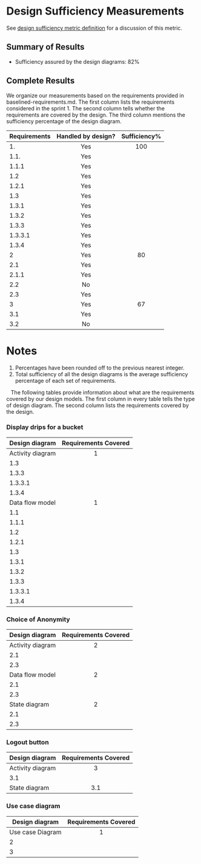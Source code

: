 # Design Sufficiency Measurements 

See [design sufficiency metric definition](../metric-definitions/design-sufficiency-metric.md) for a discussion of this metric.

## Summary of Results

* Sufficiency assured by the design diagrams: 82%

## Complete Results

We organize our measurements based on the requirements provided in baselined-requirements.md. The first column lists the requirements considered in the sprint 1. The second column tells whether the requirements are covered by the design. The third column mentions the sufficiency percentage of the design diagram.

Requirements | Handled by design? | Sufficiency%
--- | :---: | :---:
1. | Yes | 100
1.1. | Yes
1.1.1 | Yes
1.2 | Yes
1.2.1 | Yes
1.3 | Yes
1.3.1 | Yes 
1.3.2 | Yes 
1.3.3 | Yes 
1.3.3.1 | Yes 
1.3.4 | Yes 
2 | Yes | 80
2.1 | Yes 
2.1.1 | Yes 
2.2 | No
2.3 | Yes 
3 | Yes | 67
3.1 | Yes 
3.2 | No

# Notes
1.	Percentages have been rounded off to the previous nearest integer.
2.	Total sufficiency of all the design diagrams is the average sufficiency percentage of each set of requirements.

&nbsp;&nbsp;&nbsp;The following tables provide information about what are the requirements covered by our design models. The first column in every table tells the type of design diagram. The second column lists the requirements covered by the design.

### Display drips for a bucket
Design diagram |	Requirements Covered
--- | :---:
Activity diagram |	1
 | 1.3
 | 1.3.3
 | 1.3.3.1
 | 1.3.4
Data flow model |	1
 | 1.1
 | 1.1.1
 | 1.2
 | 1.2.1
 | 1.3
 | 1.3.1
 | 1.3.2
 | 1.3.3
 | 1.3.3.1
 | 1.3.4

### Choice of Anonymity
Design diagram |	Requirements Covered
--- | :---:
Activity diagram |	2
 | 2.1
 | 2.3
Data flow model | 2
 | 2.1
 | 2.3
State diagram |	2
 | 2.1
 | 2.3

### Logout button
Design diagram |	Requirements Covered
--- | :---:
Activity diagram |	3
 | 3.1
State diagram |	3.1
 

### Use case diagram
Design diagram |	Requirements Covered
--- | :---:
Use case Diagram |	1
| 2
| 3



